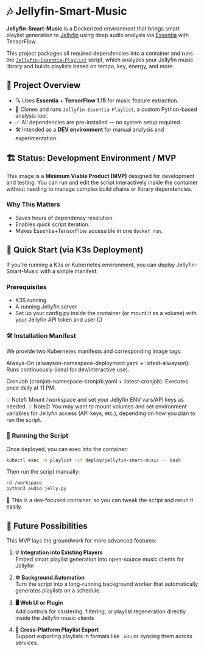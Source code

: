# 🎶 Jellyfin-Smart-Music

**Jellyfin-Smart-Music** is a Dockerized environment that brings smart playlist generation to [Jellyfin](https://jellyfin.org) using deep audio analysis via [Essentia](https://essentia.upf.edu/) with TensorFlow.

This project packages all required dependencies into a container and runs the [`Jellyfin-Essentia-Playlist`](https://github.com/NeptuneHub/Jellyfin-Essentia-Playlist) script, which analyzes your Jellyfin music library and builds playlists based on tempo, key, energy, and more.

## 🧭 Project Overview
* 🔍 Uses **Essentia** + **TensorFlow 1.15** for music feature extraction.
*  📂 Clones and runs `Jellyfin-Essentia-Playlist`, a custom Python-based analysis tool.
*  ✅ All dependencies are pre-installed — no system setup required.
*  🛠️ Intended as a **DEV environment** for manual analysis and experimentation.

## 🏗️ Status: Development Environment / MVP

This image is a **Minimum Viable Product (MVP)** designed for development and testing. You can run and edit the script interactively inside the container without needing to manage complex build chains or library dependencies.

### Why This Matters

* Saves hours of dependency resolution.
* Enables quick script iteration.
* Makes Essentia+TensorFlow accessible in one `docker run`.


## 🐳  Quick Start (via K3s Deployment)
If you're running a K3s or Kubernetes environment, you can deploy Jellyfin-Smart-Music with a simple manifest:

### Prerequisites

* K3S running
* A running Jellyfin server
* Set up your config.py inside the container (or mount it as a volume) with your Jellyfin API token and user ID

### 🛠️ Installation Manifest
We provide two Kubernetes manifests and corresponding image tags:

Always-On (alwayson-namespace-deployment.yaml + :latest-alwayson):
Runs continuously (ideal for dev/interactive use).

CronJob (cronjob-namespace-cronjob.yaml + :latest-cronjob):
Executes once daily at 11 PM.

💡 Note1: Mount /workspace and set your Jellyfin ENV vars/API keys as needed.
💡 Note2: You may want to mount volumes and set environment variables for Jellyfin access (API keys, etc.), depending on how you plan to run the script.

### 🔧 Running the Script
Once deployed, you can exec into the container:

```bash
kubectl exec -n playlist -it deploy/jellyfin-smart-music -- bash
```
Then run the script manually:
```bash
cd /workspace
python3 audio_jelly.py
```
🧪 This is a dev-focused container, so you can tweak the script and rerun it easily.

## 🚀 Future Possibilities

This MVP lays the groundwork for more advanced features:

1. **💡 Integration into Existing Players**  
   Embed smart playlist generation into open-source music clients for Jellyfin

2. **⚙️ Background Automation**  
   Turn the script into a long-running background worker that automatically generates playlists on a schedule.

3. **🖥️ Web UI or Plugin**  
   Add controls for clustering, filtering, or playlist regeneration directly inside the Jellyfin music clients

4. **🔁 Cross-Platform Playlist Export**  
   Support exporting playlists in formats like `.m3u` or syncing them across services.
